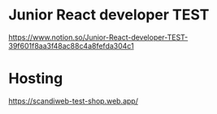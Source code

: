 # Junior React developer TEST

https://www.notion.so/Junior-React-developer-TEST-39f601f8aa3f48ac88c4a8fefda304c1

# Hosting
https://scandiweb-test-shop.web.app/